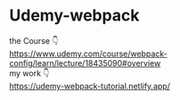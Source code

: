 # Udemy-webpack<br/>
the Course :point_down:<br/>
https://www.udemy.com/course/webpack-config/learn/lecture/18435090#overview
<br/>
my work :point_down:<br/>
https://udemy-webpack-tutorial.netlify.app/
